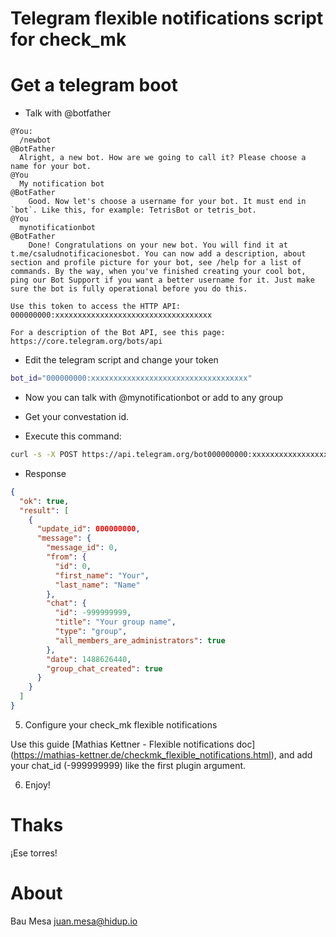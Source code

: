Telegram flexible notifications script for check_mk
===

Get a telegram boot
===

* Talk with @botfather

```
@You:
  /newbot
@BotFather
  Alright, a new bot. How are we going to call it? Please choose a name for your bot.
@You
  My notification bot
@BotFather
    Good. Now let's choose a username for your bot. It must end in `bot`. Like this, for example: TetrisBot or tetris_bot.
@You
  mynotificationbot
@BotFather
    Done! Congratulations on your new bot. You will find it at t.me/csaludnotificacionesbot. You can now add a description, about section and profile picture for your bot, see /help for a list of commands. By the way, when you've finished creating your cool bot, ping our Bot Support if you want a better username for it. Just make sure the bot is fully operational before you do this.

Use this token to access the HTTP API:
000000000:xxxxxxxxxxxxxxxxxxxxxxxxxxxxxxxxxxx

For a description of the Bot API, see this page: https://core.telegram.org/bots/api
```

* Edit the telegram script and change your token

```bash
bot_id="000000000:xxxxxxxxxxxxxxxxxxxxxxxxxxxxxxxxxxx"
```

* Now you can talk with @mynotificationbot or add to any group

* Get your convestation id.

* Execute this command:

```bash
curl -s -X POST https://api.telegram.org/bot000000000:xxxxxxxxxxxxxxxxxxxxxxxxxxxxxxxxxxx/getUpdates | jq .
```

* Response

```json
{
  "ok": true,
  "result": [
    {
      "update_id": 000000000,
      "message": {
        "message_id": 0,
        "from": {
          "id": 0,
          "first_name": "Your",
          "last_name": "Name"
        },
        "chat": {
          "id": -999999999,
          "title": "Your group name",
          "type": "group",
          "all_members_are_administrators": true
        },
        "date": 1488626440,
        "group_chat_created": true
      }
    }
  ]
}
```

5. Configure your check_mk flexible notifications

Use this guide [Mathias Kettner - Flexible notifications doc] (https://mathias-kettner.de/checkmk_flexible_notifications.html), and add your chat_id (-999999999) like the first plugin argument.

6. Enjoy!

Thaks
===

¡Ese torres!

About
===

Bau Mesa <juan.mesa@hidup.io>
